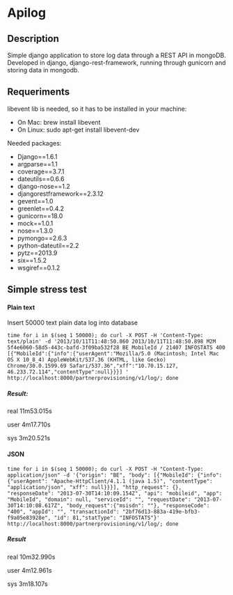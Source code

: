 # Apilog

## Description
Simple django application to store log data through a REST API in mongoDB. Developed in django, django-rest-framework, running through gunicorn and storing data in mongodb.

## Requeriments

libevent lib is needed, so it has to be installed in your machine:

* On Mac: brew install libevent
* On Linux: sudo apt-get install libevent-dev

Needed packages:

- Django==1.6.1
- argparse==1.1
- coverage==3.7.1
- dateutils==0.6.6
- django-nose==1.2
- djangorestframework==2.3.12
- gevent==1.0
- greenlet==0.4.2
- gunicorn==18.0
- mock==1.0.1
- nose==1.3.0
- pymongo==2.6.3
- python-dateutil==2.2
- pytz==2013.9
- six==1.5.2
- wsgiref==0.1.2

## Simple stress test
#### Plain text
Insert 50000 text plain data log into database

    time for i in $(seq 1 50000); do curl -X POST -H 'Content-Type: text/plain' -d '2013/10/11T11:48:50.860 2013/10/11T11:48:50.898 M2M 5f4e6060-58d5-443c-bafd-3f09ba532f28 BE MobileId / 21407 INFOSTATS 400 [{"MobileId":{"info":{"userAgent":"Mozilla/5.0 (Macintosh; Intel Mac OS X 10_8_4) AppleWebKit/537.36 (KHTML, like Gecko) Chrome/30.0.1599.69 Safari/537.36","xff":"10.70.15.127, 46.233.72.114","contentType":null}}}] ' http://localhost:8000/partnerprovisioning/v1/log/; done

##### Result:

real	11m53.015s

user	4m17.710s

sys		3m20.521s

#### JSON
    time for i in $(seq 1 50000); do curl -X POST -H "Content-Type: application/json" -d '{"origin": "BE", "body": [{"MobileId": {"info": {"userAgent": "Apache-HttpClient/4.1.1 (java 1.5)", "contentType": "application/json", "xff": null}}}], "http_request": {}, "responseDate": "2013-07-30T14:10:09.154Z", "api": "mobileid", "app": "MobileId", "domain": null, "serviceId": "", "requestDate": "2013-07-30T14:10:08.617Z", "body_request":{"msisdn": ""}, "responseCode": "400", "appId": "", "transactionId": "2bf76d13-883a-419e-bfb3-f9a05e83928e", "id": 81,"statType": "INFOSTATS"}' http://localhost:8000/partnerprovisioning/v1/log/; done
##### Result
real	10m32.990s

user	4m12.961s

sys		3m18.107s